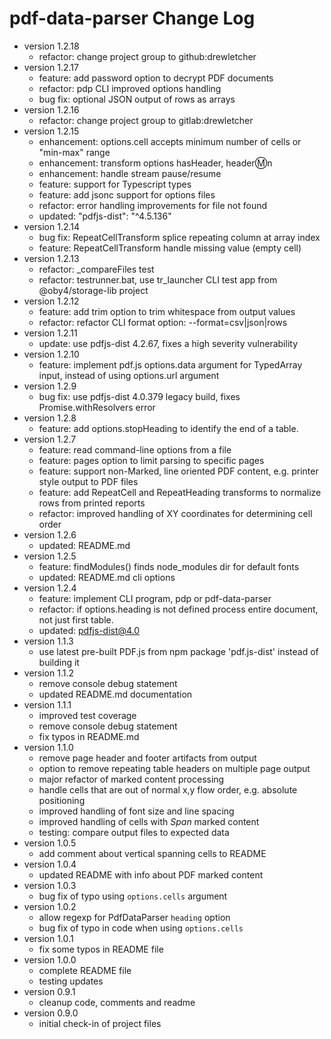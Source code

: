 # pdf-data-parser Change Log

- version 1.2.18
  - refactor: change project group to github:drewletcher
- version 1.2.17
  - feature: add password option to decrypt PDF documents
  - refactor: pdp CLI improved options handling
  - bug fix: optional JSON output of rows as arrays
- version 1.2.16
  - refactor: change project group to gitlab:drewletcher
- version 1.2.15
  - enhancement: options.cell accepts minimum number of cells or "min-max" range
  - enhancement: transform options hasHeader, header:m:n
  - enhancement: handle stream pause/resume
  - feature: support for Typescript types
  - feature: add jsonc support for options files
  - refactor: error handling improvements for file not found
  - updated:  "pdfjs-dist": "^4.5.136"
- version 1.2.14
  - bug fix: RepeatCellTransform splice repeating column at array index
  - feature: RepeatCellTransform handle missing value (empty cell)
- version 1.2.13
  - refactor: _compareFiles test
  - refactor: testrunner.bat, use tr_launcher CLI test app from @oby4/storage-lib project
- version 1.2.12
  - feature: add trim option to trim whitespace from output values
  - refactor: refactor CLI format option: --format=csv|json|rows
- version 1.2.11
  - update: use pdfjs-dist 4.2.67, fixes a high severity vulnerability
- version 1.2.10
  - feature: implement pdf.js options.data argument for TypedArray input, instead of using options.url argument
- version 1.2.9
  - bug fix: use pdfjs-dist 4.0.379 legacy build, fixes Promise.withResolvers error
- version 1.2.8
  - feature: add options.stopHeading to identify the end of a table.
- version 1.2.7
  - feature: read command-line options from a file
  - feature: pages option to limit parsing to specific pages
  - feature: support non-Marked, line oriented PDF content, e.g. printer style output to PDF files
  - feature: add RepeatCell and RepeatHeading transforms to normalize rows from printed reports
  - refactor: improved handling of XY coordinates for determining cell order
- version 1.2.6
  - updated: README.md
- version 1.2.5
  - feature: findModules() finds node_modules dir for default fonts
  - updated: README.md cli options
- version 1.2.4
  - feature: implement CLI program, pdp or pdf-data-parser
  - refactor: if options.heading is not defined process entire document, not just first table.
  - updated: pdfjs-dist@4.0
- version 1.1.3
  - use latest pre-built PDF.js from npm package 'pdf.js-dist' instead of building it
- version 1.1.2
  - remove console debug statement
  - updated README.md documentation
- version 1.1.1
  - improved test coverage
  - remove console debug statement
  - fix typos in README.md
- version 1.1.0
  - remove page header and footer artifacts from output
  - option to remove repeating table headers on multiple page output
  - major refactor of marked content processing
  - handle cells that are out of normal x,y flow order, e.g. absolute positioning
  - improved handling of font size and line spacing
  - improved handling of cells with _Span_ marked content
  - testing: compare output files to expected data
- version 1.0.5
  - add comment about vertical spanning cells to README
- version 1.0.4
  - updated README with info about PDF marked content
- version 1.0.3
  - bug fix of typo using `options.cells` argument
- version 1.0.2
  - allow regexp for PdfDataParser `heading` option
  - bug fix of typo in code when using `options.cells`
- version 1.0.1
  - fix some typos in README file
- version 1.0.0
  - complete README file
  - testing updates
- version 0.9.1
  - cleanup code, comments and readme
- version 0.9.0
  - initial check-in of project files
